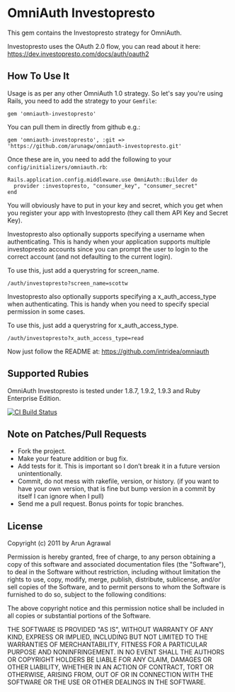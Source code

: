 # OmniAuth Investopresto

This gem contains the Investopresto strategy for OmniAuth.

Investopresto uses the OAuth 2.0 flow, you can read about it here: https://dev.investopresto.com/docs/auth/oauth2

## How To Use It

Usage is as per any other OmniAuth 1.0 strategy. So let's say you're using Rails, you need to add the strategy to your `Gemfile`:

    gem 'omniauth-investopresto'

You can pull them in directly from github e.g.:

    gem 'omniauth-investopresto', :git => 'https://github.com/arunagw/omniauth-investopresto.git'

Once these are in, you need to add the following to your `config/initializers/omniauth.rb`:

    Rails.application.config.middleware.use OmniAuth::Builder do
      provider :investopresto, "consumer_key", "consumer_secret" 
    end

You will obviously have to put in your key and secret, which you get when you register your app with Investopresto (they call them API Key and Secret Key). 

Investopresto also optionally supports specifying a username when authenticating. This is handy when your application supports multiple investopresto accounts since you can prompt the user to login to the correct account (and not defaulting to the current login). 

To use this, just add a querystring for screen_name. 

	/auth/investopresto?screen_name=scottw

Investopresto also optionally supports specifying a x_auth_access_type when authenticating. This is handy when you need to specify special permission in some cases.

To use this, just add a querystring for x_auth_access_type. 

	/auth/investopresto?x_auth_access_type=read	


Now just follow the README at: https://github.com/intridea/omniauth

## Supported Rubies

OmniAuth Investopresto is tested under 1.8.7, 1.9.2, 1.9.3 and Ruby Enterprise Edition.

[![CI Build
Status](https://secure.travis-ci.org/arunagw/omniauth-investopresto.png)](http://travis-ci.org/arunagw/omniauth-investopresto)

## Note on Patches/Pull Requests

- Fork the project.
- Make your feature addition or bug fix.
- Add tests for it. This is important so I don’t break it in a future version unintentionally.
- Commit, do not mess with rakefile, version, or history. (if you want to have your own version, that is fine but bump version in a commit by itself I can ignore when I pull)
- Send me a pull request. Bonus points for topic branches.

## License

Copyright (c) 2011 by Arun Agrawal

Permission is hereby granted, free of charge, to any person obtaining a copy of this software and associated documentation files (the "Software"), to deal in the Software without restriction, including without limitation the rights to use, copy, modify, merge, publish, distribute, sublicense, and/or sell copies of the Software, and to permit persons to whom the Software is furnished to do so, subject to the following conditions:

The above copyright notice and this permission notice shall be included in all copies or substantial portions of the Software.

THE SOFTWARE IS PROVIDED "AS IS", WITHOUT WARRANTY OF ANY KIND, EXPRESS OR IMPLIED, INCLUDING BUT NOT LIMITED TO THE WARRANTIES OF MERCHANTABILITY, FITNESS FOR A PARTICULAR PURPOSE AND NONINFRINGEMENT. IN NO EVENT SHALL THE AUTHORS OR COPYRIGHT HOLDERS BE LIABLE FOR ANY CLAIM, DAMAGES OR OTHER LIABILITY, WHETHER IN AN ACTION OF CONTRACT, TORT OR OTHERWISE, ARISING FROM, OUT OF OR IN CONNECTION WITH THE SOFTWARE OR THE USE OR OTHER DEALINGS IN THE SOFTWARE.
